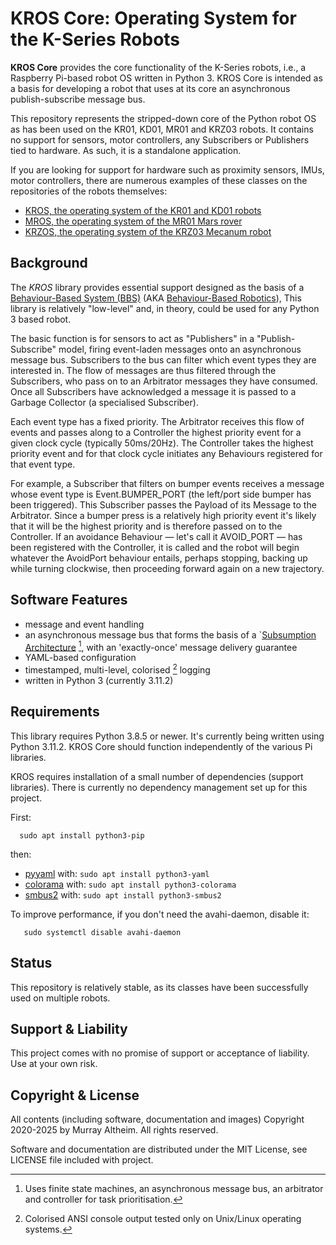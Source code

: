 
# KROS Core: Operating System for the K-Series Robots

**KROS Core** provides the core functionality of the K-Series robots, i.e., a Raspberry
Pi-based robot OS written in Python 3. KROS Core is intended as a basis for developing 
a robot that uses at its core an asynchronous publish-subscribe message bus.

This repository represents the stripped-down core of the Python robot OS as has been used
on the KR01, KD01, MR01 and KRZ03 robots. It contains no support for sensors, motor 
controllers, any Subscribers or Publishers tied to hardware. As such, it is a standalone 
application.

If you are looking for support for hardware such as proximity sensors, IMUs, motor 
controllers, there are numerous examples of these classes on the repositories of the 
robots themselves:

* [KROS, the operating system of the KR01 and KD01 robots](https://github.com/ifurusato/kros)
* [MROS, the operating system of the MR01 Mars rover](https://github.com/ifurusato/mros)
* [KRZOS, the operating system of the KRZ03 Mecanum robot](https://github.com/ifurusato/krzos)


## Background

The *KROS* library provides essential support designed as the basis of a
[Behaviour-Based System (BBS)](https://en.wikipedia.org/wiki/Behavior-based_robotics)
(AKA [Behaviour-Based Robotics](https://en.wikipedia.org/wiki/Behavior-based_robotics)),
This library is relatively "low-level" and, in theory, could be used for any Python 3 
based robot.

The basic function is for sensors to act as "Publishers" in a "Publish-Subscribe" model,
firing event-laden messages onto an asynchronous message bus. Subscribers to the bus can
filter which event types they are interested in. The flow of messages are thus filtered
through the Subscribers, who pass on to an Arbitrator messages they have consumed. Once all
Subscribers have acknowledged a message it is passed to a Garbage Collector (a specialised
Subscriber).

Each event type has a fixed priority. The Arbitrator receives this flow of events and
passes along to a Controller the highest priority event for a given clock cycle (typically
50ms/20Hz). The Controller takes the highest priority event and for that clock cycle
initiates any Behaviours registered for that event type.

For example, a Subscriber that filters on bumper events receives a message whose event
type is Event.BUMPER_PORT (the left/port side bumper has been triggered). This Subscriber
passes the Payload of its Message to the Arbitrator. Since a bumper press is a relatively
high priority event it's likely that it will be the highest priority and is therefore
passed on to the Controller.  If an avoidance Behaviour &mdash; let's call it AVOID_PORT
&mdash; has been registered with the Controller, it is called and the robot will begin
whatever the AvoidPort behaviour entails, perhaps stopping, backing up while turning
clockwise, then proceeding forward again on a new trajectory.


## Software Features

* message and event handling
* an asynchronous message bus that forms the basis of a `[Subsumption Architecture](https://en.wikipedia.org/wiki/Subsumption_architecture) [^1], with an 'exactly-once' message delivery guarantee
* YAML-based configuration
* timestamped, multi-level, colorised [^2] logging
* written in Python 3 (currently 3.11.2)

[^1]: Uses finite state machines, an asynchronous message bus, an arbitrator and controller for task prioritisation.
[^2]: Colorised ANSI console output tested only on Unix/Linux operating systems.


## Requirements

This library requires Python 3.8.5 or newer. It's currently being written using 
Python 3.11.2. KROS Core should function independently of the various Pi libraries.

KROS requires installation of a small number of dependencies (support libraries). 
There is currently no dependency management set up for this project.

First:
```
  sudo apt install python3-pip
```

then:

* [pyyaml](https://pypi.org/project/PyYAML/) with:      `sudo apt install python3-yaml`
* [colorama](https://pypi.org/project/colorama/) with:  `sudo apt install python3-colorama`
* [smbus2](https://pypi.org/project/smbus2/) with:      `sudo apt install python3-smbus2`

To improve performance, if you don't need the avahi-daemon, disable it:
```
   sudo systemctl disable avahi-daemon
```


## Status

This repository is relatively stable, as its classes have been successfully used on
multiple robots.


## Support & Liability

This project comes with no promise of support or acceptance of liability. Use at
your own risk.


## Copyright & License

All contents (including software, documentation and images) Copyright 2020-2025
by Murray Altheim. All rights reserved.

Software and documentation are distributed under the MIT License, see LICENSE
file included with project.

